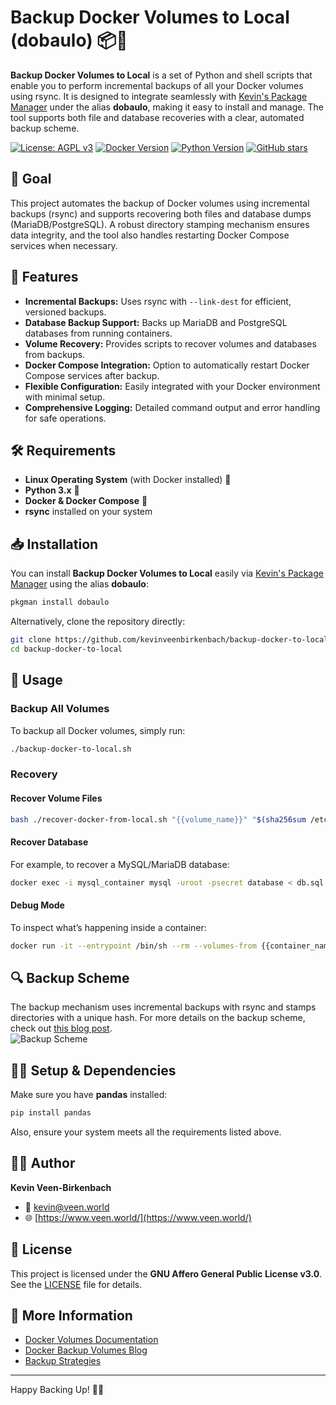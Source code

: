 # Backup Docker Volumes to Local (dobaulo) 📦🔄

**Backup Docker Volumes to Local** is a set of Python and shell scripts that enable you to perform incremental backups of all your Docker volumes using rsync. It is designed to integrate seamlessly with [Kevin's Package Manager](https://github.com/kevinveenbirkenbach/package-manager) under the alias **dobaulo**, making it easy to install and manage. The tool supports both file and database recoveries with a clear, automated backup scheme.

[![License: AGPL v3](https://img.shields.io/badge/License-AGPL%20v3-blue.svg)](https://www.gnu.org/licenses/agpl-3.0) [![Docker Version](https://img.shields.io/badge/Docker-Yes-blue.svg)](https://www.docker.com) [![Python Version](https://img.shields.io/badge/Python-3.x-blue.svg)](https://www.python.org) [![GitHub stars](https://img.shields.io/github/stars/kevinveenbirkenbach/backup-docker-to-local.svg?style=social)](https://github.com/kevinveenbirkenbach/backup-docker-to-local/stargazers)

## 🎯 Goal

This project automates the backup of Docker volumes using incremental backups (rsync) and supports recovering both files and database dumps (MariaDB/PostgreSQL). A robust directory stamping mechanism ensures data integrity, and the tool also handles restarting Docker Compose services when necessary.

## 🚀 Features

- **Incremental Backups:** Uses rsync with `--link-dest` for efficient, versioned backups.
- **Database Backup Support:** Backs up MariaDB and PostgreSQL databases from running containers.
- **Volume Recovery:** Provides scripts to recover volumes and databases from backups.
- **Docker Compose Integration:** Option to automatically restart Docker Compose services after backup.
- **Flexible Configuration:** Easily integrated with your Docker environment with minimal setup.
- **Comprehensive Logging:** Detailed command output and error handling for safe operations.

## 🛠 Requirements

- **Linux Operating System** (with Docker installed) 🐧
- **Python 3.x** 🐍
- **Docker & Docker Compose** 🔧
- **rsync** installed on your system

## 📥 Installation

You can install **Backup Docker Volumes to Local** easily via [Kevin's Package Manager](https://github.com/kevinveenbirkenbach/package-manager) using the alias **dobaulo**:

```bash
pkgman install dobaulo
```

Alternatively, clone the repository directly:

```bash
git clone https://github.com/kevinveenbirkenbach/backup-docker-to-local.git
cd backup-docker-to-local
```

## 🚀 Usage

### Backup All Volumes

To backup all Docker volumes, simply run:

```bash
./backup-docker-to-local.sh
```

### Recovery

#### Recover Volume Files

```bash
bash ./recover-docker-from-local.sh "{{volume_name}}" "$(sha256sum /etc/machine-id | head -c 64)" "{{version_to_recover}}"
```

#### Recover Database

For example, to recover a MySQL/MariaDB database:

```bash
docker exec -i mysql_container mysql -uroot -psecret database < db.sql
```

#### Debug Mode

To inspect what’s happening inside a container:

```bash
docker run -it --entrypoint /bin/sh --rm --volumes-from {{container_name}} -v /Backups/:/Backups/ kevinveenbirkenbach/alpine-rsync
```

## 🔍 Backup Scheme

The backup mechanism uses incremental backups with rsync and stamps directories with a unique hash. For more details on the backup scheme, check out [this blog post](https://blog.veen.world/blog/2020/12/26/how-i-backup-dedicated-root-servers/).  
![Backup Scheme](https://blog.veen.world/wp-content/uploads/2020/12/server-backup-1024x755.jpg)

## 🧑‍💻 Setup & Dependencies

Make sure you have **pandas** installed:

```bash
pip install pandas
```

Also, ensure your system meets all the requirements listed above.

## 👨‍💻 Author

**Kevin Veen-Birkenbach**  
- 📧 [kevin@veen.world](mailto:kevin@veen.world)  
- 🌐 [https://www.veen.world/](https://www.veen.world/)

## 📜 License

This project is licensed under the **GNU Affero General Public License v3.0**. See the [LICENSE](./LICENSE) file for details.

## 🔗 More Information

- [Docker Volumes Documentation](https://docs.docker.com/storage/volumes/)
- [Docker Backup Volumes Blog](https://blog.ssdnodes.com/blog/docker-backup-volumes/)
- [Backup Strategies](https://en.wikipedia.org/wiki/Incremental_backup#Incremental)

---

Happy Backing Up! 🚀🔐
